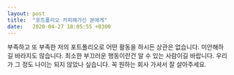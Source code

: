 ```yaml
---
layout: post
title:  "포트폴리오 카피해가신 분에게"
date:   2020-04-27 18:05:55 +0300
---
```


부족하고 또 부족한 저의 포트폴리오로 어떤 활동을 하시든 상관은 없습니다.
미안해하길 바라지도 않습니다. 최소한 부끄러운 행동이란건 알 수 있는 사람이길 바랍니다.
우리가 그 정도 나이는 되지 않았나 싶습니다.
꼭 원하는 회사 가셔서 잘 살아주세요.


